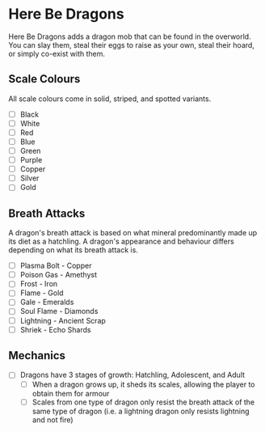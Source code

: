 # Here Be Dragons
Here Be Dragons adds a dragon mob that can be found in the overworld. You can slay them, steal their eggs to raise as your own, steal their hoard, or simply co-exist with them.

## Scale Colours
All scale colours come in solid, striped, and spotted variants.
- [ ] Black
- [ ] White
- [ ] Red
- [ ] Blue
- [ ] Green
- [ ] Purple
- [ ] Copper
- [ ] Silver
- [ ] Gold

## Breath Attacks
A dragon's breath attack is based on what mineral predominantly made up its diet as a hatchling. A dragon's appearance and behaviour differs depending on what its breath attack is.
- [ ] Plasma Bolt - Copper
- [ ] Poison Gas - Amethyst
- [ ] Frost - Iron
- [ ] Flame - Gold
- [ ] Gale - Emeralds
- [ ] Soul Flame - Diamonds
- [ ] Lightning - Ancient Scrap
- [ ] Shriek - Echo Shards

## Mechanics
- [ ] Dragons have 3 stages of growth: Hatchling, Adolescent, and Adult
  - [ ] When a dragon grows up, it sheds its scales, allowing the player to obtain them for armour
  - [ ] Scales from one type of dragon only resist the breath attack of the same type of dragon (i.e. a lightning dragon only resists lightning and not fire)

